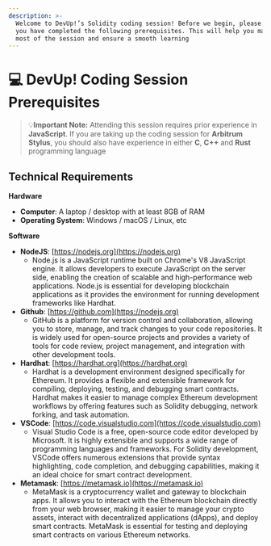 ```yaml
---
description: >-
  Welcome to DevUp!’s Solidity coding session! Before we begin, please ensure
  you have completed the following prerequisites. This will help you make the
  most of the session and ensure a smooth learning
---
```


# 💻 DevUp! Coding Session Prerequisites

> 💡**Important Note:** Attending this session requires prior experience in **JavaScript**. If you are taking up the coding session for **Arbitrum Stylus**, you should also have experience in either **C**, **C++** and **Rust** programming language

## Technical Requirements

**Hardware**

* **Computer**: A laptop / desktop with at least 8GB of RAM
* **Operating System**: Windows / macOS / Linux, etc

**Software**

* **NodeJS**: [https://nodejs.org](https://nodejs.org)
  * Node.js is a JavaScript runtime built on Chrome's V8 JavaScript engine. It allows developers to execute JavaScript on the server side, enabling the creation of scalable and high-performance web applications. Node.js is essential for developing blockchain applications as it provides the environment for running development frameworks like Hardhat.
* **Github**: [https://github.com](https://nodejs.org)
  * GitHub is a platform for version control and collaboration, allowing you to store, manage, and track changes to your code repositories. It is widely used for open-source projects and provides a variety of tools for code review, project management, and integration with other development tools.
* **Hardhat**: [https://hardhat.org](https://hardhat.org)
  * Hardhat is a development environment designed specifically for Ethereum. It provides a flexible and extensible framework for compiling, deploying, testing, and debugging smart contracts. Hardhat makes it easier to manage complex Ethereum development workflows by offering features such as Solidity debugging, network forking, and task automation.
* **VSCode**: [https://code.visualstudio.com](https://code.visualstudio.com)
  * Visual Studio Code is a free, open-source code editor developed by Microsoft. It is highly extensible and supports a wide range of programming languages and frameworks. For Solidity development, VSCode offers numerous extensions that provide syntax highlighting, code completion, and debugging capabilities, making it an ideal choice for smart contract development.
* **Metamask**: [https://metamask.io](https://metamask.io)
  * MetaMask is a cryptocurrency wallet and gateway to blockchain apps. It allows you to interact with the Ethereum blockchain directly from your web browser, making it easier to manage your crypto assets, interact with decentralized applications (dApps), and deploy smart contracts. MetaMask is essential for testing and deploying smart contracts on various Ethereum networks.



